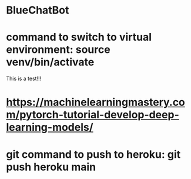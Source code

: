 # BlueChatBot

# command to switch to virtual environment: source venv/bin/activate
This is a test!!! 
# https://machinelearningmastery.com/pytorch-tutorial-develop-deep-learning-models/ 
# git command to push to heroku: git push heroku main
